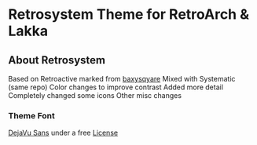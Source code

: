 Retrosystem Theme for RetroArch & Lakka
====================

About Retrosystem
-----------------

 Based on Retroactive marked from [baxysqyare](https://github.com/baxysquare/baxy-retroarch-themes) 
 Mixed with Systematic (same repo)
 Color changes to improve contrast
 Added more detail
 Completely changed some icons
 Other misc changes

	
### Theme Font
 
 [DejaVu Sans](https://dejavu-fonts.github.io/) under a free [License](https://dejavu-fonts.github.io/License.html)
 